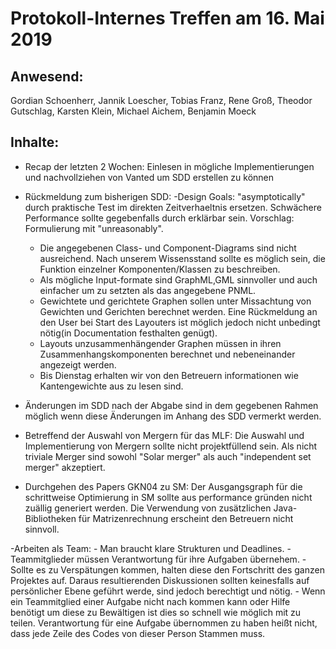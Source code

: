 # Protokoll-Internes Treffen am 16. Mai 2019

## Anwesend: 
Gordian Schoenherr, Jannik Loescher, Tobias Franz, Rene Groß, Theodor Gutschlag,
Karsten Klein, Michael Aichem, Benjamin Moeck

## Inhalte:
- Recap der letzten 2 Wochen: Einlesen in mögliche Implementierungen und nachvollziehen von Vanted um SDD erstellen zu können
- Rückmeldung zum bisherigen SDD:
    -Design Goals: "asymptotically" durch praktische Test im direkten Zeitverhaeltnis ersetzen. Schwächere Performance sollte gegebenfalls durch erklärbar sein. Vorschlag: Formulierung mit "unreasonably".
    - Die angegebenen Class- und Component-Diagrams sind nicht ausreichend. Nach unserem Wissensstand sollte es möglich sein, die Funktion einzelner Komponenten/Klassen zu beschreiben.
    - Als mögliche Input-formate sind GraphML,GML sinnvoller und auch einfacher um zu setzten als das angegebene PNML.
    - Gewichtete und gerichtete Graphen sollen unter Missachtung von Gewichten und Gerichten berechnet werden. Eine Rückmeldung an den User bei Start des Layouters ist möglich jedoch nicht unbedingt nötig(in Documentation festhalten genügt).
    - Layouts unzusammenhängender Graphen müssen in ihren Zusammenhangskomponenten berechnet und nebeneinander angezeigt werden.
    - Bis Dienstag erhalten wir von den Betreuern informationen wie Kantengewichte aus zu lesen sind.
- Änderungen im SDD nach der Abgabe sind in dem gegebenen Rahmen möglich wenn diese Änderungen im Anhang des SDD vermerkt werden.

- Betreffend der Auswahl von Mergern für das MLF:
 Die Auswahl und Implementierung von Mergern sollte nicht projektfüllend sein. Als nicht triviale Merger sind sowohl "Solar merger" als auch "independent set merger" akzeptiert.

- Durchgehen  des Papers GKN04  zu SM:
Der Ausgangsgraph für die schrittweise Optimierung in SM sollte aus performance gründen nicht zuällig generiert werden. Die Verwendung von zusätzlichen Java-Bibliotheken für Matrizenrechnung erscheint den Betreuern nicht sinnvoll.

-Arbeiten als Team:
    - Man braucht klare Strukturen und Deadlines. 
    - Teammitglieder müssen Verantwortung für ihre Aufgaben übernehem.
    - Sollte es zu Verspätungen kommen, halten diese den Fortschritt des ganzen Projektes auf. 
    Daraus resultierenden Diskussionen sollten keinesfalls auf persönlicher Ebene geführt werde, sind jedoch berechtigt und nötig.
    - Wenn ein Teammitglied einer Aufgabe nicht nach kommen kann oder Hilfe benötigt um diese zu Bewältigen ist dies so schnell wie möglich mit zu teilen. Verantwortung für eine Aufgabe übernommen zu haben heißt nicht, dass jede Zeile des Codes von dieser Person Stammen muss.
